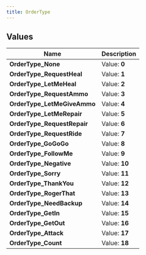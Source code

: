 ```yaml
---
title: OrderType
---
```


## Values
| Name | Description |
| ---- | ----------- |
| **OrderType_None** | Value: **0** |
| **OrderType_RequestHeal** | Value: **1** |
| **OrderType_LetMeHeal** | Value: **2** |
| **OrderType_RequestAmmo** | Value: **3** |
| **OrderType_LetMeGiveAmmo** | Value: **4** |
| **OrderType_LetMeRepair** | Value: **5** |
| **OrderType_RequestRepair** | Value: **6** |
| **OrderType_RequestRide** | Value: **7** |
| **OrderType_GoGoGo** | Value: **8** |
| **OrderType_FollowMe** | Value: **9** |
| **OrderType_Negative** | Value: **10** |
| **OrderType_Sorry** | Value: **11** |
| **OrderType_ThankYou** | Value: **12** |
| **OrderType_RogerThat** | Value: **13** |
| **OrderType_NeedBackup** | Value: **14** |
| **OrderType_GetIn** | Value: **15** |
| **OrderType_GetOut** | Value: **16** |
| **OrderType_Attack** | Value: **17** |
| **OrderType_Count** | Value: **18** |

